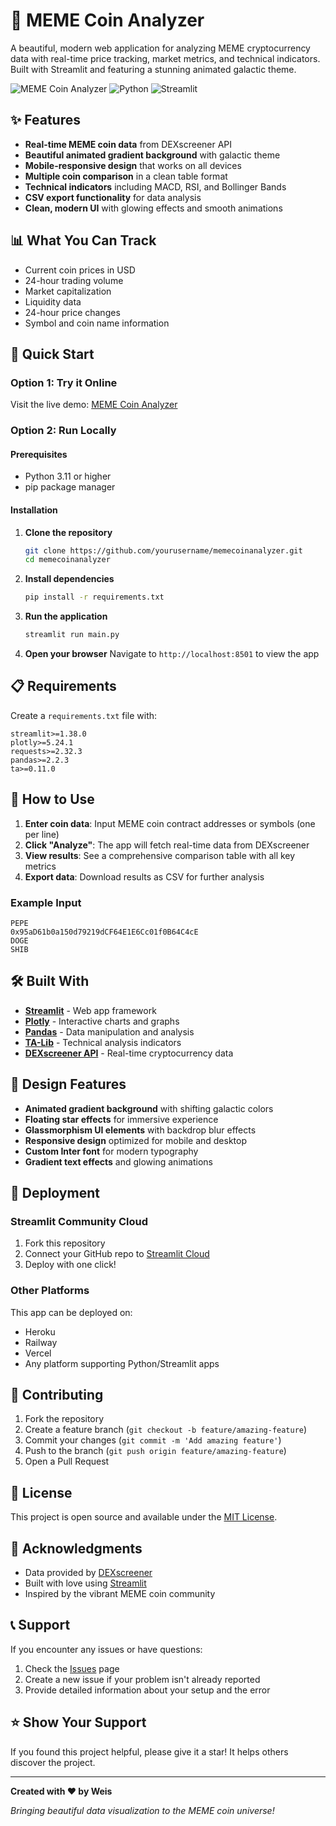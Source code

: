 # 🚀 MEME Coin Analyzer

A beautiful, modern web application for analyzing MEME cryptocurrency data with real-time price tracking, market metrics, and technical indicators. Built with Streamlit and featuring a stunning animated galactic theme.

![MEME Coin Analyzer](https://img.shields.io/badge/Status-Live-brightgreen) ![Python](https://img.shields.io/badge/Python-3.11+-blue) ![Streamlit](https://img.shields.io/badge/Streamlit-1.38+-red)

## ✨ Features

- **Real-time MEME coin data** from DEXscreener API
- **Beautiful animated gradient background** with galactic theme
- **Mobile-responsive design** that works on all devices
- **Multiple coin comparison** in a clean table format
- **Technical indicators** including MACD, RSI, and Bollinger Bands
- **CSV export functionality** for data analysis
- **Clean, modern UI** with glowing effects and smooth animations

## 📊 What You Can Track

- Current coin prices in USD
- 24-hour trading volume
- Market capitalization
- Liquidity data
- 24-hour price changes
- Symbol and coin name information

## 🚀 Quick Start

### Option 1: Try it Online
Visit the live demo: [MEME Coin Analyzer](https://your-streamlit-app-url.streamlit.app)

### Option 2: Run Locally

#### Prerequisites
- Python 3.11 or higher
- pip package manager

#### Installation

1. **Clone the repository**
   ```bash
   git clone https://github.com/yourusername/memecoinanalyzer.git
   cd memecoinanalyzer
   ```

2. **Install dependencies**
   ```bash
   pip install -r requirements.txt
   ```

3. **Run the application**
   ```bash
   streamlit run main.py
   ```

4. **Open your browser**
   Navigate to `http://localhost:8501` to view the app

## 📋 Requirements

Create a `requirements.txt` file with:
```
streamlit>=1.38.0
plotly>=5.24.1
requests>=2.32.3
pandas>=2.2.3
ta>=0.11.0
```

## 🎯 How to Use

1. **Enter coin data**: Input MEME coin contract addresses or symbols (one per line)
2. **Click "Analyze"**: The app will fetch real-time data from DEXscreener
3. **View results**: See a comprehensive comparison table with all key metrics
4. **Export data**: Download results as CSV for further analysis

### Example Input
```
PEPE
0x95aD61b0a150d79219dCF64E1E6Cc01f0B64C4cE
DOGE
SHIB
```

## 🛠️ Built With

- **[Streamlit](https://streamlit.io/)** - Web app framework
- **[Plotly](https://plotly.com/)** - Interactive charts and graphs
- **[Pandas](https://pandas.pydata.org/)** - Data manipulation and analysis
- **[TA-Lib](https://github.com/bukosabino/ta)** - Technical analysis indicators
- **[DEXscreener API](https://docs.dexscreener.com/)** - Real-time cryptocurrency data

## 🎨 Design Features

- **Animated gradient background** with shifting galactic colors
- **Floating star effects** for immersive experience
- **Glassmorphism UI elements** with backdrop blur effects
- **Responsive design** optimized for mobile and desktop
- **Custom Inter font** for modern typography
- **Gradient text effects** and glowing animations

## 🚀 Deployment

### Streamlit Community Cloud
1. Fork this repository
2. Connect your GitHub repo to [Streamlit Cloud](https://share.streamlit.io/)
3. Deploy with one click!

### Other Platforms
This app can be deployed on:
- Heroku
- Railway
- Vercel
- Any platform supporting Python/Streamlit apps

## 🤝 Contributing

1. Fork the repository
2. Create a feature branch (`git checkout -b feature/amazing-feature`)
3. Commit your changes (`git commit -m 'Add amazing feature'`)
4. Push to the branch (`git push origin feature/amazing-feature`)
5. Open a Pull Request

## 📝 License

This project is open source and available under the [MIT License](LICENSE).

## 🙏 Acknowledgments

- Data provided by [DEXscreener](https://dexscreener.com/)
- Built with love using [Streamlit](https://streamlit.io/)
- Inspired by the vibrant MEME coin community

## 📞 Support

If you encounter any issues or have questions:

1. Check the [Issues](https://github.com/yourusername/memecoinanalyzer/issues) page
2. Create a new issue if your problem isn't already reported
3. Provide detailed information about your setup and the error

## ⭐ Show Your Support

If you found this project helpful, please give it a star! It helps others discover the project.

---

**Created with ❤️ by Weis**

*Bringing beautiful data visualization to the MEME coin universe!*